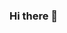 ### Hi there 👋

<!--
**merttekay/merttekay** is a ✨ _special_ ✨ repository because its `README.md` (this file) appears on your GitHub profile.

Here are some ideas to get you started:

- 🔭 I’m currently working on Swift and Flutter to share with you the challenges I have done with my projects using UIKit and Flutter during this journey ⛵️
- 🌱I’m currently learning SwiftUI

- 📫 How to reach me: mert.tekay@hotmail.com

